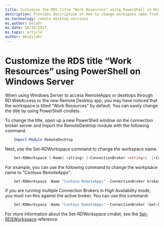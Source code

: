 ```yaml
---
title: Customize the RDS title “Work Resources” using PowerShell on Windows Server
description: Provides description of how to change workspace name from default in Windows Server.
ms.technology: remote-desktop-services
ms.author: helohr
ms.date: 10/26/2017
ms.topic: article
author: Heidilohr
---
```

# Customize the RDS title “Work Resources” using PowerShell on Windows Server

When using Windows Server to access RemoteApps or desktops through RD WebAccess or the new Remote Desktop app, you may have noticed that the workspace is titled  “Work Resources" by default.  You can easily change the title by using PowerShell cmdlets.

To change the title, open up a new PowerShell window on the connection broker server and import the RemoteDesktop module with the following command.

```powershell
    Import-Module RemoteDesktop
```

Next, use the Set-RDWorkspace command to change the workspace name.

```powershell
    Set-RDWorkspace [-Name] <string> [-ConnectionBroker <string>]  [<CommonParameters>]
```

For example, you can use the following command to change the workpsace name to "Contoso RemoteApps":

```powershell
    Set-RDWorkspace -Name "Contoso RemoteApps" -ConnectionBroker broker01.contoso.com
```

If you are running multiple Connection Brokers in High Availability mode, you must run this against the active broker. You can use this command:

```powershell
    Set-RDWorkspace -Name "Contoso RemoteApps" -ConnectionBroker (Get-RDConnectionBrokerHighAvailability).ActiveManagementServer
```

For more information about the Set-RDWorkspace cmdlet, see the [Set-RDSWorkspace](/powershell/module/remotedesktop/set-rdworkspace?view=win10-ps) reference.
